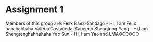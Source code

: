 # Assignment 1

Members of this group are:
Félix Báez-Santiago - Hi, I am Felix hahahahhaha
Valeria Castañeda-Saucedo
Shengteng Yang - Hi,I am Shengtenghahhahaha
Yao Sun - Hi, I am Yao and LMAOOOOOO
